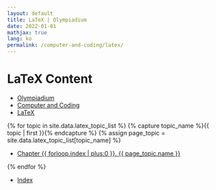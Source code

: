 ```yaml
---
layout: default
title: LaTeX | Olympiadium
date: 2022-01-01
mathjax: true
lang: ko
permalink: /computer-and-coding/latex/
---
```

<h1>LaTeX Content</h1>
<ul class="breadcrumb">
	<li><a href="{{ site.homeurl }}">Olympiadium</a></li> 
	<li><a href="{{ site.homeurl }}computer-and-coding/">Computer and Coding</a></li> 
	<li><a href="{{ site.homeurl }}computer-and-coding/latex/">LaTeX</a></li>
</ul>
{% for topic in site.data.latex_topic_list %}
{% capture topic_name %}{{ topic | first }}{% endcapture %}
{% assign page_topic = site.data.latex_topic_list[topic_name] %}
  <ul class="actions fit big">
  <li><a href="{{ site.baseurl }}{{ page.permalink}}chapter-{{ forloop.index | plus:0 }}" class="button fit big">Chapter {{ forloop.index | plus:0 }}. {{ page_topic.name }}</a></li>
  </ul>
{% endfor %}
<ul class="actions fit big">
  <li><a href="{{ site.baseurl }}{{ page.permalink}}index" class="button fit big">Index</a></li>
</ul>
